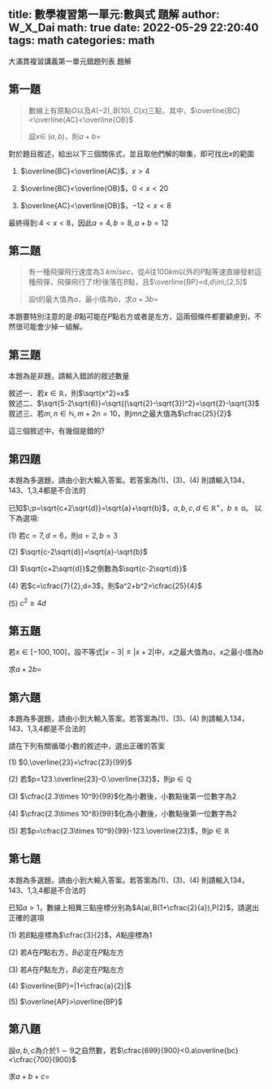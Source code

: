 title: 數學複習第一單元:數與式 題解
author: W_X_Dai
math: true
date: 2022-05-29 22:20:40
tags: math
categories: math
---

大滿貫複習講義第一單元錯題列表 題解

<!--more-->


## 第一題

> 數線上有原點$O$以及$A(-2),B(10),C(x)$三點，其中，$\overline{BC}<\overline{AC}<\overline{OB}$
> 
> 設$x\in\;(a,b)$，則$a+b=$

對於題目敘述，給出以下三個關係式，並且取他們解的聯集，即可找出$x$的範圍

1. $\overline{BC}<\overline{AC}$，$x>4$

2. $\overline{BC}<\overline{OB}$，$0<x<20$

3. $\overline{AC}<\overline{OB}$，$-12<x<8$

最終得到:$4<x<8$，因此$a=4,b=8,a+b=12$

## 第二題

> 有一種飛彈飛行速度為$3\;km/sec$，從$A$往$100km$以外的$P$點等速直線發射這種飛彈，飛彈飛行了$t$秒後落在$B$點，且$\overline{BP}=d,d\in\;[2,5]$
>
> 設t的最大值為$a$，最小值為$b$，求$a+3b=$

本題要特別注意的是:$B$點可能在$P$點右方或者是左方，這兩個條件都要顧慮到，不然很可能會少掉一組解。



## 第三題

本題為是非題，請輸入錯誤的敘述數量

敘述一、若$x\in \mathbb{R}$，則$\sqrt{x^2}=x$<br>
敘述二、$\sqrt{5-2\sqrt{6}}=\sqrt{(\sqrt{2}-\sqrt{3})^2}=\sqrt{2}-\sqrt{3}$<br>
敘述三、若$m,n\in \mathbb{N},m+2n=10$，則$mn$之最大值為$\cfrac{25}{2}$

這三個敘述中，有幾個是錯的?

## 第四題

本題為多選題，請由小到大輸入答案。若答案為(1)、(3)、(4) 則請輸入134，143、1,3,4都是不合法的

已知$\;p=\sqrt{c+2\sqrt{d}}=\sqrt{a}+\sqrt{b}$，$a,b,c,d\in \mathbb{R}^+$，$b\ge a$。
以下為選項:

(1) 若$c=7,d=6$，則$a=2,b=3$

(2) $\sqrt{c-2\sqrt{d}}=\sqrt{a}-\sqrt{b}$

(3) $\sqrt{c+2\sqrt{d}}$之倒數為$\sqrt{c-2\sqrt{d}}$

(4) 若$c=\cfrac{7}{2},d=3$，則$a^2+b^2=\cfrac{25}{4}$

(5) $c^2\ge 4d$


## 第五題

若$x\in [-100,100]$，設不等式$|x-3|\le |x+2|$中，$x$之最大值為$a$，$x$之最小值為$b$

求$a+2b=$

## 第六題

本題為多選題，請由小到大輸入答案。若答案為(1)、(3)、(4) 則請輸入134，143、1,3,4都是不合法的

請在下列有關循環小數的敘述中，選出正確的答案

(1) $0.\overline{23}=\cfrac{23}{99}$

(2) 若$p=123.\overline{23}-0.\overline{32}$，則$p\in \mathbb{Q}$

(3) $\cfrac{2.3\times 10^9}{99}$化為小數後，小數點後第一位數字為$2$

(4) $\cfrac{2.3\times 10^8}{99}$化為小數後，小數點後第一位數字為$2$

(5) 若$p=\cfrac{2.3\times 10^9}{99}-123.\overline{23}$，則$p\in \mathbb{R}$


## 第七題

本題為多選題，請由小到大輸入答案。若答案為(1)、(3)、(4) 則請輸入134，143、1,3,4都是不合法的

已知$a>1$，數線上相異三點座標分別為$A(a),B(1+\cfrac{2}{a}),P(2)$，請選出正確的選項

(1) 若$B$點座標為$\cfrac{3}{2}$，$A$點座標為$1$

(2) 若$A$在$P$點右方，$B$必定在$P$點左方

(3) 若$A$在$P$點左方，$B$必定在$P$點左方

(4) $\overline{BP}=|1+\cfrac{a}{2}|$

(5) $\overline{AP}>\overline{BP}$


## 第八題

設$a,b,c$為介於$1\sim 9$之自然數，若$\cfrac{699}{900}<0.a\overline{bc}<\cfrac{700}{900}$

求$a+b+c=$